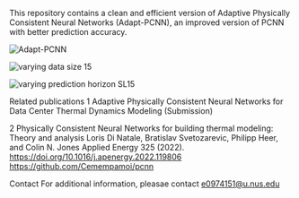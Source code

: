 This repository contains a clean and efficient version of Adaptive Physically Consistent Neural Networks (Adapt-PCNN), an improved version of PCNN with better prediction accuracy.

![Adapt-PCNN](https://github.com/ChenD777/Adapt-PCNN/assets/167495481/942b3fae-880f-4402-834e-e45a55aec799)

![varying data size 15](https://github.com/ChenD777/Adapt-PCNN/assets/167495481/3e239d91-c837-43d4-af69-592abad75744)

![varying prediction horizon SL15](https://github.com/ChenD777/Adapt-PCNN/assets/167495481/87edd97b-22fd-46d9-a32b-7062c360007b)




Related publications
1 Adaptive Physically Consistent Neural Networks for Data Center Thermal Dynamics Modeling (Submission)

2 Physically Consistent Neural Networks for building thermal modeling: Theory and analysis
  Loris Di Natale, Bratislav Svetozarevic, Philipp Heer, and Colin N. Jones
  Applied Energy 325 (2022). 
  https://doi.org/10.1016/j.apenergy.2022.119806
  https://github.com/Cemempamoi/pcnn

Contact
For additional information, pleasae contact e0974151@u.nus.edu
